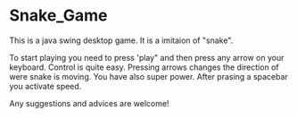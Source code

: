 # Snake_Game
This is a java swing desktop game. It is a imitaion of "snake".

To start playing you need to press 'play" and then press any arrow on your keyboard. 
Control is quite easy. Pressing arrows changes the direction of were snake is moving.
You have also super power. After prasing a spacebar you activate speed. 

Any suggestions and advices are welcome! 
